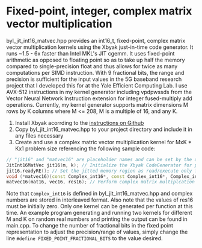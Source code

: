 # Fixed-point, integer, complex matrix vector multiplication

byl_jit_int16_matvec.hpp provides an int16_t, fixed-point, complex matrix vector multiplication kernels using the Xbyak just-in-time code generator. It runs ~1.5 - 6x faster than Intel MKL's JIT cgemm. It uses fixed-point arithmetic as opposed to floating point so as to take up half the memory compared to single-precision float and thus allows for twice as many computations per SIMD instruction. With 9 fractional bits, the range and precision is sufficient for the input values in the 5G baseband research project that I developed this for at the Yale Efficient Computing Lab. I use AVX-512 instructions in my kernel generator including vpdpwssds from the Vector Neural Network Instruction extension for integer fused-multiply add operations. Currently, my kernel generator supports matrix dimensions M rows by K columns where M <= 208, M is a multiple of 16, and any K.

1. Install Xbyak acorrding to the [instructions on Github](https://github.com/herumi/xbyak#install)
2. Copy byl_jit_int16_matvec.hpp to your project directory and include it in any files necessary
3. Create and use a complex matric vector multiplication kernel for MxK * Kx1 problem size referencing the following sample code:

```c++
// "jit16" and "matvec16" are placeholder names and can be set by the user
JitInt16MatVec jit16(m, k); // Initialize the Xbyak CodeGenerator for problem size MxK * Kx1
jit16.readyRE(); // Set the jitted memory region as read/execute only for security
void (*matvec16)(const Complex_int16*, const Complex_int16*, Complex_int16*) = jit16.getCode<void (*)(const Complex_int16*, const Complex_int16*, Complex_int16*)>(); // Store the function pointer in "matvec16"
matvec16(mat16, vec16, res16); // Perform complex matrix multiplcation on mat16 * vect16 = res16
```
Note that `Complex_int16` is defined in byl_jit_int16_matvec.hpp and complex numbers are stored in interleaved format. Also note that the values of res16 must be initially zero. Only one kernel can be generated per function at this time. An example program generating and running two kernels for different M and K on random real numbers and printing the output can be found in main.cpp. To change the number of fractional bits in the fixed point representation to adjust the precision/range of values, simply change the line `#define FIXED_POINT_FRACTIONAL_BITS` to the value desired.



